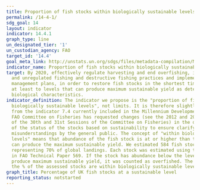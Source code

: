 ```yaml
---
title: Proportion of fish stocks within biologically sustainable levels
permalink: /14-4-1/
sdg_goal: 14
layout: indicator
indicator: 14.4.1
graph_type: line
un_designated_tier: '1'
un_custodian_agency: FAO
target_id: '14.4'
goal_meta_link: http://unstats.un.org/sdgs/files/metadata-compilation/Metadata-Goal-14.pdf
indicator_name: Proportion of fish stocks within biologically sustainable levels
target: By 2020, effectively regulate harvesting and end overfishing, illegal, unreported
  and unregulated fishing and destructive fishing practices and implement science-based
  management plans, in order to restore fish stocks in the shortest time feasible,
  at least to levels that can produce maximum sustainable yield as determined by their
  biological characteristics.
indicator_definition: The indicator we propose is the "proportion of fish stocks within
  biologically sustainable levels", not limits. It is therefore slightly different
  from the indicator 7.4 currently included in the Millennium Development Goals. The
  FAO Committee on Fisheries has requested changes (see the 2012 and 2014 Reports
  of the 30th and 31st Sessions of the Committee on Fisheries) in the description
  of the status of the stocks based on sustainability to ensure clarify and reduce
  misunderstandings by the general public. The concept of "within biologically sustainable
  levels" means that abundance of the fish stock is at or higher than the level that
  can produce the maximum sustainable yield. We estimated 584 fish stocks around world,
  representing 70% of global landings. Each stock was estimated using the method described
  in FAO Technical Paper 569. If the stock has abundance below the level that can
  produce maximum sustainable yield, it was counted as overfished. The indicator measures
  the % of the assessed stocks are within biologically sustainable levels.
graph_title: Percentage of UK fish stocks at a sustainable level
reporting_status: notstarted
---
```

